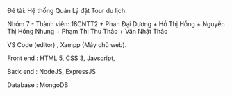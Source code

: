 Đê tài: Hệ thống Quản Lý đặt Tour du lịch.

Nhóm 7 - 
Thành viên: 
    18CNTT2
    + Phan Đại Dương
    + Hồ Thị Hồng
    + Nguyễn Thị Hồng Nhung
    + Phạm Thị Thu Thảo
    + Văn Nhật Thảo

VS Code (editor) , Xampp (Máy chủ web).

Front end : HTML 5, CSS 3, Javscript, 

Back end : NodeJS, ExpressJS

Database : MongoDB